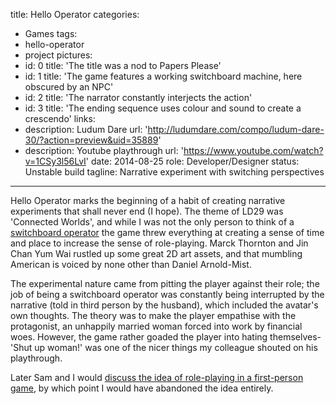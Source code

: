 title: Hello Operator
categories:
  - Games
tags:
  - hello-operator
  - project
pictures:
  - id: 0
    title: 'The title was a nod to Papers Please'
  - id: 1
    title: 'The game features a working switchboard machine, here obscured by an NPC'
  - id: 2
    title: 'The narrator constantly interjects the action'
  - id: 3
    title: 'The ending sequence uses colour and sound to create a crescendo'
links:
  - description: Ludum Dare
    url: 'http://ludumdare.com/compo/ludum-dare-30/?action=preview&uid=35889'
  - description: Youtube playthrough
    url: 'https://www.youtube.com/watch?v=1CSy3l56LvI'
date: 2014-08-25
role: Developer/Designer
status: Unstable build
tagline: Narrative experiment with switching perspectives
---

Hello Operator marks the beginning of a habit of creating narrative experiments that shall never end (I hope). The theme of LD29 was 'Connected Worlds', and while I was not the only person to think of a <a href="http://ludumdare.com/compo/ludum-dare-30/?action=preview&uid=11823">switchboard operator</a> the game threw everything at creating a sense of time and place to increase the sense of role-playing. Marck Thornton and Jin Chan Yum Wai rustled up some great 2D art assets, and that mumbling American is voiced by none other than Daniel Arnold-Mist.

The experimental nature came from pitting the player against their role; the job of being a switchboard operator was constantly being interrupted by the narrative (told in third person by the husband), which included the avatar's own thoughts. The theory was to make the player empathise with the protagonist, an unhappily married woman forced into work by financial woes. However, the game rather goaded the player into hating themselves- 'Shut up woman!' was one of the nicer things my colleague shouted on his playthrough.

Later Sam and I would <a href="http://virtu-games.com/2015/06/30/devpact-podcast/">discuss the idea of role-playing in a first-person game</a>, by which point I would have abandoned the idea entirely.


